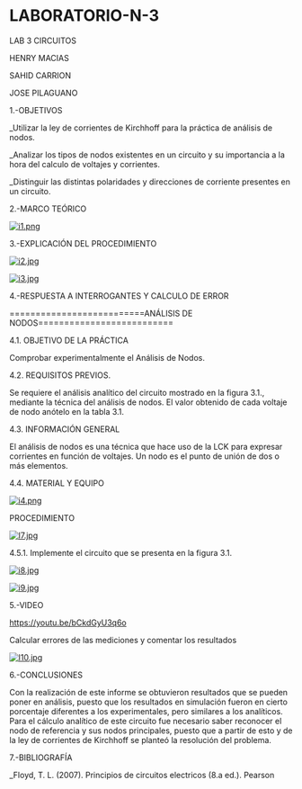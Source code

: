 # LABORATORIO-N-3
LAB 3 CIRCUITOS

HENRY MACIAS

SAHID CARRION

JOSE PILAGUANO

1.-OBJETIVOS

_Utilizar la ley de corrientes de Kirchhoff para la práctica de análisis de nodos.

_Analizar los tipos de nodos existentes en un circuito y su importancia a la hora del calculo de voltajes y corrientes.

_Distinguir las distintas polaridades y direcciones de corriente presentes en un circuito.

2.-MARCO TEÓRICO

[![i1.png](https://i.postimg.cc/rFjXNNsJ/i1.png)](https://postimg.cc/xcX40HKJ)

3.-EXPLICACIÓN DEL PROCEDIMIENTO

[![i2.jpg](https://i.postimg.cc/d1m3RNfB/i2.jpg)](https://postimg.cc/vgTGbhbg)

[![i3.jpg](https://i.postimg.cc/tCfq6HTb/i3.jpg)](https://postimg.cc/4m6RCqV2)

4.-RESPUESTA A INTERROGANTES Y CALCULO DE ERROR

==========================ANÁLISIS DE NODOS==========================

4.1. OBJETIVO DE LA PRÁCTICA

Comprobar experimentalmente el Análisis de Nodos.

4.2. REQUISITOS PREVIOS.

Se requiere el análisis analítico del circuito mostrado en la figura 3.1., mediante la técnica del análisis de nodos. El valor obtenido de cada voltaje de nodo anótelo en la tabla 3.1.

4.3. INFORMACIÓN GENERAL

El análisis de nodos es una técnica que hace uso de la LCK para expresar corrientes en función de voltajes. Un nodo es el punto de unión de dos o más elementos.

4.4. MATERIAL Y EQUIPO

[![i4.png](https://i.postimg.cc/Bv3G5Zfr/i4.png)](https://postimg.cc/k2TZqm4s)

PROCEDIMIENTO

[![I7.jpg](https://i.postimg.cc/sx3prhSV/I7.jpg)](https://postimg.cc/47FKvnBM)

4.5.1. Implemente el circuito que se presenta en la figura 3.1.

[![i8.jpg](https://i.postimg.cc/SKzRtxnD/i8.jpg)](https://postimg.cc/GBdb4rJy)

[![i9.jpg](https://i.postimg.cc/hvJKhCVM/i9.jpg)](https://postimg.cc/9wj6nY8q)

5.-VIDEO

https://youtu.be/bCkdGyU3q6o

Calcular errores de las mediciones y comentar los resultados

[![I10.jpg](https://i.postimg.cc/Rh0Ltt0g/I10.jpg)](https://postimg.cc/8JqvQjMv)

6.-CONCLUSIONES

Con la realización de este informe se obtuvieron resultados que se pueden poner en análisis, puesto que los resultados en simulación fueron en cierto porcentaje diferentes a los experimentales, pero similares a los analíticos. Para el cálculo analítico de este circuito fue necesario saber reconocer el nodo de referencia y sus nodos principales, puesto que a partir de esto y de la ley de corrientes de Kirchhoff se planteó la resolución del problema.

7.-BIBLIOGRAFÍA

_Floyd, T. L. (2007). Principios de circuitos electricos (8.a ed.). Pearson
